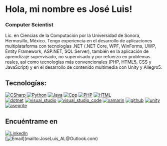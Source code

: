 # Hola, mi nombre es José Luis!
### Computer Scientist

Lic. en Ciencias de la Computación por la Universidad de Sonora, Hermosillo, México. Tengo experiencia en el desarrollo de aplicaciones multiplataforma con tecnologías .NET (.NET Core, WPF, WinForms, UWP, Entity Framework, ASP.NET, SQL Server), también en la aplicación de aprendizaje supervisado, no supervisado y por refuerzo en problemas reales, así como tecnologías más convencionales (PHP, HTML5, CSS y JavaScript) y en el desarrollo de contenido multimedia con Unity y Allegro5.

## Tecnologías:

[![CSharp](https://img.shields.io/badge/CSharp-239120?style=for-the-badge&logo=csharp&logoColor=white&labelColor=101010)]() [![Python](https://img.shields.io/badge/Python-yellow?style=for-the-badge&logo=python&logoColor=white&labelColor=101010)]() [![Java](https://img.shields.io/badge/Java-c0cbdc?style=for-the-badge&logo=oracle&logoColor=white&labelColor=101010)]()  [![Cpp](https://img.shields.io/badge/C++-00599C?style=for-the-badge&logo=C&logoColor=white&labelColor=101010)]() [![PHP](https://img.shields.io/badge/PHP-777BB4?style=for-the-badge&logo=php&logoColor=white&labelColor=101010)]() [![HTML](https://img.shields.io/badge/HTML5-E34F26?style=for-the-badge&logo=html5&logoColor=white&labelColor=101010)]()  
[![dotnet](https://img.shields.io/badge/.Net-512BD4?style=for-the-badge&logo=dotnet&logoColor=white&labelColor=000000)]() [![visual_studio](https://img.shields.io/badge/Visual_Studio-5C2D91?style=for-the-badge&logo=visualstudio&logoColor=white&labelColor=000000)]() [![visual_studio_code](https://img.shields.io/badge/code-007ACC?style=for-the-badge&logo=visualstudio&logoColor=white&labelColor=000000)]() [![xamarin](https://img.shields.io/badge/Xamarin-0095e9?style=for-the-badge&logo=xamarin&logoColor=white&labelColor=000000)]() [![github](https://img.shields.io/badge/Git-F05032?style=for-the-badge&logo=git&logoColor=white&labelColor=000000)]() [![unity](https://img.shields.io/badge/Unity-3b3b3b?style=for-the-badge&logo=unity&logoColor=white&labelColor=000000)]() [![aseprite](https://img.shields.io/badge/Aseprite-7D929E?style=for-the-badge&logo=aseprite&logoColor=black&labelColor=white)]()

## Encuéntrame en

[![LinkedIn](https://img.shields.io/badge/LinkedIn-Jose_Luis_AL-0077B5?style=for-the-badge&logo=linkedin&logoColor=white&labelColor=101010)](https://www.linkedin.com/in/joseluisal)  
[![Email](https://img.shields.io/badge/JoseLuis__AL@Outlook.com-email_personal_(respuesta_rápida)-D14836?style=for-the-badge&logo=Microsoft+Outlook&logoColor=white&labelColor=101010)](mailto:JoseLuis_AL@Outlook.com)
